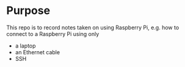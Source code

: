 # Purpose
This repo is to record notes taken on using Raspberry Pi, e.g. how to connect to a Raspberry Pi using only

- a laptop
- an Ethernet cable
- SSH
